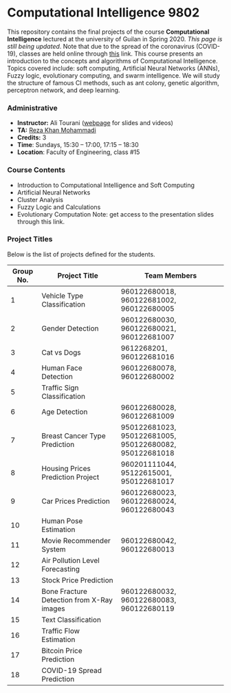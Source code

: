 # Computational Intelligence 9802
This repository contains the final projects of the course **Computational Intelligence** lectured at the university of Guilan in Spring 2020. *This page is still being updated*. Note that due to the spread of the coronavirus (COVID-19), classes are held online through [this](https://ecent.guilan.ac.ir/ "this") link. This course presents an introduction to the concepts and algorithms of Computational Intelligence. Topics covered include: soft computing, Artificial Neural Networks (ANNs), Fuzzy logic, evolutionary computing, and swarm intelligence. We will study the structure of famous CI methods, such as ant colony, genetic algorithm, perceptron network, and deep learning.

### Administrative
- **Instructor:** Ali Tourani ([webpage](http://alitourani.ir/downloadable-files/ "webpage") for slides and videos)
- **TA:** [Reza Khan Mohammadi](https://github.com/Ledengary "Reza Khan Mohammadi")
- **Credits:** 3
- **Time**: Sundays, 15:30 – 17:00, 17:15 – 18:30
- **Location**: Faculty of Engineering, class #15

### Course Contents
- Introduction to Computational Intelligence and Soft Computing
- Artificial Neural Networks
- Cluster Analysis
- Fuzzy Logic and Calculations
- Evolutionary Computation
Note: get access to the presentation slides through this link.

### Project Titles
Below is the list of projects defined for the students.

|  Group No. | Project Title  | Team Members  |
| ------------ | ------------ | ------------ |
| 1 | Vehicle Type Classification | 960122680018, 960122681002, 960122680005 |
| 2 | Gender Detection  | 960122680030, 960122680021, 960122681007 |
| 3 | Cat vs Dogs | 9612268201, 960122681016 |
| 4 | Human Face Detection | 960122680078, 960122680002 |
| 5 | Traffic Sign Classification  |   |
| 6 | Age Detection | 960122680028, 960122681009 |
| 7 | Breast Cancer Type Prediction | 950122681023, 950122681005, 950122680082, 950122681018 |
| 8 | Housing Prices Prediction Project | 960201111044, 95122615001, 950122681017 |
| 9 | Car Prices Prediction | 960122680023, 960122680024, 960122680043 |
| 10 | Human Pose Estimation  |   |
| 11 | Movie Recommender System | 960122680042, 960122680013 |
| 12 | Air Pollution Level Forecasting |   |
| 13 | Stock Price Prediction  |   |
| 14 | Bone Fracture Detection from X-Ray images | 960122680032, 960122680083, 960122680119 |
| 15 | Text Classification |   |
| 16 | Traffic Flow Estimation |   |
| 17 | Bitcoin Price Prediction |   |
| 18 | COVID-19 Spread Prediction |   |

